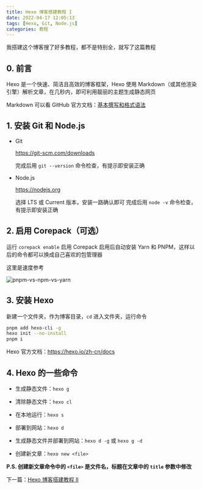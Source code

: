 ```yaml
---
title: Hexo 博客搭建教程 I
date: 2022-04-17 12:05:13
tags: [Hexo, Git, Node.js]
categories: 教程
---
```


我搭建这个博客搜了好多教程，都不是特别全，就写了这篇教程

<!-- more -->

## 0. 前言

Hexo 是一个快速、简洁且高效的博客框架，Hexo 使用 Markdown（或其他渲染引擎）解析文章，在几秒内，即可利用靓丽的主题生成静态网页

Markdown 可以看 GitHub 官方文档：[基本撰写和格式语法](https://docs.github.com/zh/get-started/writing-on-github/getting-started-with-writing-and-formatting-on-github/basic-writing-and-formatting-syntax)

## 1. 安装 Git 和 Node.js

-   Git

    <https://git-scm.com/downloads>

    完成后用 `git --version` 命令检查，有提示即安装正确

-   Node.js

    <https://nodejs.org>

    选择 LTS 或 Current 版本，安装一路确认即可
    完成后用 `node -v` 命令检查，有提示即安装正确

## 2. 启用 Corepack（可选）

运行 `corepack enable` 启用 Corepack
启用后自动安装 Yarn 和 PNPM，这样以后的命令都可以换成自己喜欢的包管理器

这里是速度参考

![pnpm-vs-npm-vs-yarn](https://static-argvchs.netlify.app/images/pnpm-vs-npm-vs-yarn.svg)

## 3. 安装 Hexo

新建一个文件夹，作为博客目录，`cd` 进入文件夹，运行命令

```bash
pnpm add hexo-cli -g
hexo init --no-install
pnpm i
```

Hexo 官方文档：<https://hexo.io/zh-cn/docs>

## 4. Hexo 的一些命令

-   生成静态文件：`hexo g`

-   清除静态文件：`hexo cl`

-   在本地运行：`hexo s`

-   部署到网站：`hexo d`

-   生成静态文件并部署到网站：`hexo d -g` 或 `hexo g -d`

-   创建新文章：`hexo new <file>`

**P.S. 创建新文章命令中的 `<file>` 是文件名，标题在文章中的 `title` 参数中修改**

下一篇：[Hexo 博客搭建教程 II](/2022/04/17/hexo-blog-2)
